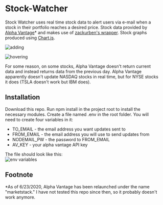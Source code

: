 # Stock-Watcher

Stock Watcher uses real time stock data to alert users via e-mail when a stock in their portfolio reaches a desired price. Stock data provided by [Alpha Vantage](www.alphavantage.co)* and makes use of [zackurben's wrapper](https://github.com/zackurben/alphavantage). Stock graphs produced using [Chart.js](www.chartjs.org).

![adding](https://i.imgur.com/PWra2pZ.gif)  
  
![hovering](https://i.imgur.com/scS5Lx0.gif)  

For some reason, on some stocks, Alpha Vantage doesn't return current data and instead returns data from the previous day. Alpha Vantage apparently doesn't update NASDAQ stocks in real time, but for NYSE stocks it does (TSLA doesn't work but IBM does).

## Installation

Download this repo. Run npm install in the project root to install the necessary modules. Create a file named .env in the root folder. You will need to create four variables in it:  
 - TO_EMAIL - the email address you want updates sent to
 - FROM_EMAIL - the email address you will use to send updates from  
 - NODEMAIL_PW - the password to FROM_EMAIL  
 - AV_KEY - your alpha vantage API key  

The file should look like this:  
![env variables](https://i.imgur.com/6l0sH0r.png)

## Footnote
\*As of 6/23/2020, Alpha Vantage has been relaunched under the name "marketstack." I have not tested this repo since then, so it probably doesn't work anymore.

